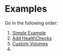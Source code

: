 # Examples

Go in the following order:

1. [Simple Example](./wordpress)
2. [Add HealthChecks](./helathchecks)
3. [Custom Volumes](./customVol)
4. 